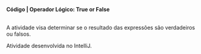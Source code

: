 <strong>Código | Operador Lógico: True or False</strong><br>

<br>
<p1>A atividade visa determinar se o resultado das expressões são verdadeiros ou falsos.

Atividade desenvolvida no IntelliJ.</p>

